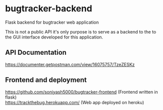 # bugtracker-backend
Flask backend for bugtracker web application

This is not a public API it's only purpose is to serve as a backend to the to the GUI interface developed for this application.

## API Documentation
https://documenter.getpostman.com/view/16075757/TzeZESKz


## Frontend and deployment
https://github.com/soniyash5000/bugtracker-frontend (Frontend written in flask) <br />
https://trackthebug.herokuapp.com/ (Web app deployed on heroku)
